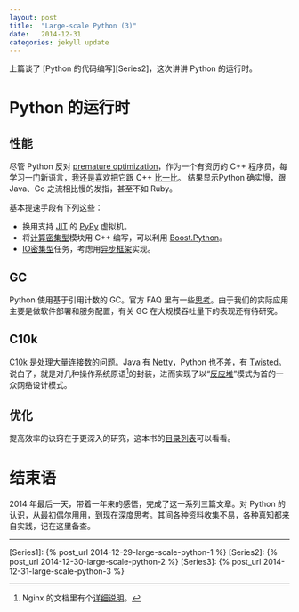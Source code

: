 ```yaml
---
layout: post
title:  "Large-scale Python (3)"
date:   2014-12-31
categories: jekyll update
---
```


上篇谈了 [Python 的代码编写][Series2]，这次讲讲 Python 的运行时。

# Python 的运行时

## 性能

尽管 Python 反对 [premature optimization](http://en.wikipedia.org/wiki/Program_optimization#When_to_optimize)，作为一个有资历的 C++ 程序员，每学习一门新语言，我还是喜欢把它跟 C++ [比一比](http://benchmarksgame.alioth.debian.org)。 结果显示Python 确实慢，跟 Java、Go 之流相比慢的发指，甚至不如 Ruby。

基本提速手段有下列这些：

* 换用支持 [JIT](http://en.wikipedia.org/wiki/Just-in-time_compilation) 的 [PyPy](http://pypy.org) 虚拟机。
* 将[计算密集型](http://en.wikipedia.org/wiki/CPU-bound)模块用 C++ 编写，可以利用 [Boost.Python](www.boost.org/doc/libs/release/libs/python/)。
* [IO密集型](http://en.wikipedia.org/wiki/I/O_bound)任务，考虑用[异步框架](https://www.paypal-engineering.com/2014/12/10/10-myths-of-enterprise-python/#python-lacks-concurrency)实现。

## GC

Python 使用基于引用计数的 GC。官方 FAQ 里有一些[思考](https://docs.python.org/3/faq/design.html#how-does-python-manage-memory)。由于我们的实际应用主要是做软件部署和服务配置，有关 GC 在大规模吞吐量下的表现还有待研究。

## C10k

[C10k](http://en.wikipedia.org/wiki/C10k_problem) 是处理大量连接数的问题。Java 有 [Netty](http://en.wikipedia.org/wiki/Netty_%28software%29)，Python 也不差，有 [Twisted](http://en.wikipedia.org/wiki/Twisted_(software))。说白了，就是对几种操作系统原语[^select]的封装，进而实现了以“[反应堆](http://en.wikipedia.org/wiki/Reactor_pattern)”模式为首的一众网络设计模式。

## 优化

提高效率的诀窍在于更深入的研究，这本书的[目录列表](http://www.effectivepython.com)可以看看。

# 结束语

2014 年最后一天，带着一年来的感悟，完成了这一系列三篇文章。对 Python 的认识，从最初偶尔用用，到现在深度思考。其间各种资料收集不易，各种真知都来自实践，记在这里备查。

---
[^select]: Nginx 的文档里有个[详细说明](http://nginx.org/en/docs/events.html)。 

[Series1]: {% post_url 2014-12-29-large-scale-python-1 %}
[Series2]: {% post_url 2014-12-30-large-scale-python-2 %}
[Series3]: {% post_url 2014-12-31-large-scale-python-3 %}
